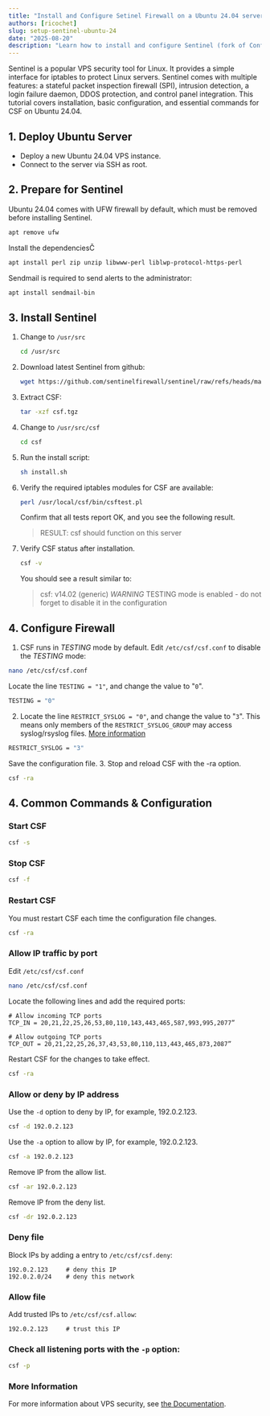 ```yaml
---
title: "Install and Configure Setinel Firewall on a Ubuntu 24.04 server"
authors: [ricochet]
slug: setup-sentinel-ubuntu-24
date: "2025-08-20"
description: "Learn how to install and configure Sentinel (fork of ConfigServer Security & Firewall) on Ubuntu 24.04 LTS for enhanced VPS security."
---
```



Sentinel is a popular VPS security tool for Linux. It provides a simple interface for iptables to protect Linux servers. Sentinel comes with multiple features: a stateful packet inspection firewall (SPI), intrusion detection, a login failure daemon, DDOS protection, and control panel integration. This tutorial covers installation, basic configuration, and essential commands for CSF on Ubuntu 24.04.


## 1. Deploy Ubuntu Server
- Deploy a new Ubuntu 24.04 VPS instance.
- Connect to the server via SSH as root.

## 2. Prepare for Sentinel

Ubuntu 24.04 comes with UFW firewall by default, which must be removed before installing Sentinel.

```bash
apt remove ufw
```

Install the dependenciesČ

```bash
apt install perl zip unzip libwww-perl liblwp-protocol-https-perl
```

Sendmail is required to send alerts to the administrator:

```bash
apt install sendmail-bin
```

## 3. Install Sentinel

1. Change to `/usr/src`
   ```bash
   cd /usr/src
   ```
2. Download latest Sentinel from github:
   ```bash
   wget https://github.com/sentinelfirewall/sentinel/raw/refs/heads/main/csf.tgz
   ```
3. Extract CSF:
   ```bash
   tar -xzf csf.tgz
   ```
4. Change to `/usr/src/csf`
   ```bash
   cd csf
   ```
5. Run the install script:
   ```bash
   sh install.sh
   ```
6. Verify the required iptables modules for CSF are available:
   ```bash
   perl /usr/local/csf/bin/csftest.pl
   ```
   Confirm that all tests report OK, and you see the following result.
   > RESULT: csf should function on this server
7. Verify CSF status after installation.
   ```bash
   csf -v
   ```
   You should see a result similar to:
   > csf: v14.02 (generic)
   > *WARNING* TESTING mode is enabled - do not forget to disable it in the configuration


## 4. Configure Firewall

1. CSF runs in *TESTING* mode by default. Edit `/etc/csf/csf.conf` to disable the *TESTING* mode:
  ```bash
  nano /etc/csf/csf.conf
  ```
  Locate the line `TESTING = "1"`, and change the value to "`0`".
  ```bash
  TESTING = "0"
  ```
2. Locate the line `RESTRICT_SYSLOG = "0"`, and change the value to "`3`". This means only members of the `RESTRICT_SYSLOG_GROUP` may access syslog/rsyslog files. [More information](/docs/usage/syslog-rsyslog-issues/)
  ```bash
  RESTRICT_SYSLOG = "3"
  ```
  Save the configuration file.
3. Stop and reload CSF with the -ra option.
  ```bash
  csf -ra
  ```

## 4. Common Commands & Configuration

### Start CSF
```bash
csf -s 
```

### Stop CSF
```bash
csf -f 
```

### Restart CSF
You must restart CSF each time the configuration file changes.

```bash
csf -ra 
```

### Allow IP traffic by port

Edit `/etc/csf/csf.conf`

```bash
nano /etc/csf/csf.conf
```
Locate the following lines and add the required ports:
```
# Allow incoming TCP ports
TCP_IN = 20,21,22,25,26,53,80,110,143,443,465,587,993,995,2077”

# Allow outgoing TCP ports
TCP_OUT = 20,21,22,25,26,37,43,53,80,110,113,443,465,873,2087”
```
Restart CSF for the changes to take effect.
```bash
csf -ra
```

### Allow or deny by IP address

Use the `-d` option to deny by IP, for example, 192.0.2.123.

```bash
csf -d 192.0.2.123
```

Use the `-a` option to allow by IP, for example, 192.0.2.123.

```bash
csf -a 192.0.2.123
```

Remove IP from the allow list.

```bash
csf -ar 192.0.2.123
```

Remove IP from the deny list.

```bash
csf -dr 192.0.2.123
```

### Deny file

Block IPs by adding a entry to `/etc/csf/csf.deny`:
```
192.0.2.123     # deny this IP
192.0.2.0/24    # deny this network 
```

### Allow file
Add trusted IPs to `/etc/csf/csf.allow`:
```
192.0.2.123     # trust this IP
```
### Check all listening ports with the `-p` option:

```bash
csf -p
```

### More Information
For more information about VPS security, see [the Documentation](/docs/usage/introduction/).
